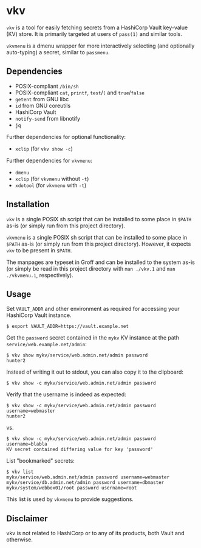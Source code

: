 vkv
===

`vkv` is a tool for easily fetching secrets from a HashiCorp Vault key-value
(KV) store. It is primarily targeted at users of `pass(1)` and similar tools.

`vkvmenu` is a dmenu wrapper for more interactively selecting (and optionally
auto-typing) a secret, similar to `passmenu`.


Dependencies
------------

 * POSIX-compliant `/bin/sh`
 * POSIX-compliant `cat`, `printf`, `test`/`[` and `true`/`false`
 * `getent` from GNU libc
 * `id` from GNU coreutils
 * HashiCorp Vault
 * `notify-send` from libnotify
 * `jq`

Further dependencies for optional functionality:

 * `xclip` (for `vkv show -c`)

Further dependencies for `vkvmenu`:

 * `dmenu`
 * `xclip` (for `vkvmenu` without `-t`)
 * `xdotool` (for `vkvmenu` with `-t`)


Installation
------------

`vkv` is a single POSIX sh script that can be installed to some place in `$PATH`
as-is (or simply run from this project directory).

`vkvmenu` is a single POSIX sh script that can be installed to some place in
`$PATH` as-is (or simply run from this project directory). However, it expects
`vkv` to be present in `$PATH`.

The manpages are typeset in Groff and can be installed to the system as-is (or
simply be read in this project directory with `man ./vkv.1` and `man
./vkvmenu.1`, respectively).


Usage
-----

Set `VAULT_ADDR` and other environment as required for accessing your HashiCorp
Vault instance.

    $ export VAULT_ADDR=https://vault.example.net

Get the `password` secret contained in the `mykv` KV instance at the path
`service/web.example.net/admin`:

    $ vkv show mykv/service/web.admin.net/admin password
    hunter2

Instead of writing it out to stdout, you can also copy it to the clipboard:

    $ vkv show -c mykv/service/web.admin.net/admin password

Verify that the username is indeed as expected:

    $ vkv show -c mykv/service/web.admin.net/admin password username=webmaster
    hunter2

vs.

    $ vkv show -c mykv/service/web.admin.net/admin password username=blabla
    KV secret contained differing value for key 'password'

List "bookmarked" secrets:

    $ vkv list
    mykv/service/web.admin.net/admin password username=webmaster
    mykv/service/db.admin.net/admin password username=dbmaster
    mykv/system/webbox01/root password username=root

This list is used by `vkvmenu` to provide suggestions.


Disclaimer
----------

vkv is not related to HashiCorp or to any of its products, both Vault and
otherwise.
